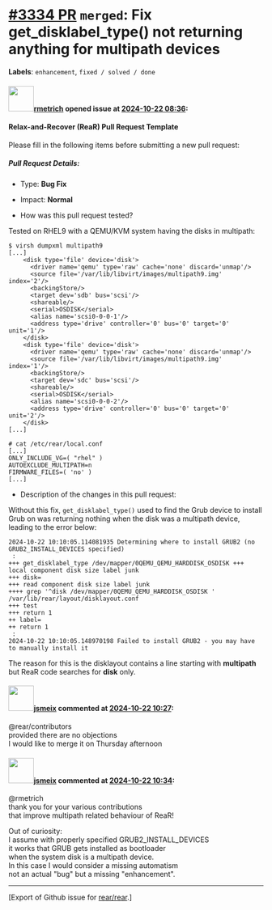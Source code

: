 [\#3334 PR](https://github.com/rear/rear/pull/3334) `merged`: Fix get\_disklabel\_type() not returning anything for multipath devices
=====================================================================================================================================

**Labels**: `enhancement`, `fixed / solved / done`

#### <img src="https://avatars.githubusercontent.com/u/1163635?u=36b5e32e1dd55f1ce77cad431a5683fce40a7934&v=4" width="50">[rmetrich](https://github.com/rmetrich) opened issue at [2024-10-22 08:36](https://github.com/rear/rear/pull/3334):

#### Relax-and-Recover (ReaR) Pull Request Template

Please fill in the following items before submitting a new pull request:

##### Pull Request Details:

-   Type: **Bug Fix**

-   Impact: **Normal**

-   How was this pull request tested?

Tested on RHEL9 with a QEMU/KVM system having the disks in multipath:

    $ virsh dumpxml multipath9
    [...]
        <disk type='file' device='disk'>
          <driver name='qemu' type='raw' cache='none' discard='unmap'/>
          <source file='/var/lib/libvirt/images/multipath9.img' index='2'/>
          <backingStore/>
          <target dev='sdb' bus='scsi'/>
          <shareable/>
          <serial>OSDISK</serial>
          <alias name='scsi0-0-0-1'/>
          <address type='drive' controller='0' bus='0' target='0' unit='1'/>
        </disk>
        <disk type='file' device='disk'>
          <driver name='qemu' type='raw' cache='none' discard='unmap'/>
          <source file='/var/lib/libvirt/images/multipath9.img' index='1'/>
          <backingStore/>
          <target dev='sdc' bus='scsi'/>
          <shareable/>
          <serial>OSDISK</serial>
          <alias name='scsi0-0-0-2'/>
          <address type='drive' controller='0' bus='0' target='0' unit='2'/>
        </disk>
    [...]

    # cat /etc/rear/local.conf
    [...]
    ONLY_INCLUDE_VG=( "rhel" )
    AUTOEXCLUDE_MULTIPATH=n
    FIRMWARE_FILES=( 'no' )
    [...]

-   Description of the changes in this pull request:

Without this fix, `get_disklabel_type()` used to find the Grub device to
install Grub on was returning nothing when the disk was a multipath
device, leading to the error below:

    2024-10-22 10:10:05.114081935 Determining where to install GRUB2 (no GRUB2_INSTALL_DEVICES specified)
     :
    +++ get_disklabel_type /dev/mapper/0QEMU_QEMU_HARDDISK_OSDISK +++ local component disk size label junk
    +++ disk=
    +++ read component disk size label junk
    ++++ grep '^disk /dev/mapper/0QEMU_QEMU_HARDDISK_OSDISK ' /var/lib/rear/layout/disklayout.conf
    +++ test
    +++ return 1
    ++ label=
    ++ return 1
     :
    2024-10-22 10:10:05.148970198 Failed to install GRUB2 - you may have to manually install it

The reason for this is the disklayout contains a line starting with
**multipath** but ReaR code searches for **disk** only.

#### <img src="https://avatars.githubusercontent.com/u/1788608?u=925fc54e2ce01551392622446ece427f51e2f0ce&v=4" width="50">[jsmeix](https://github.com/jsmeix) commented at [2024-10-22 10:27](https://github.com/rear/rear/pull/3334#issuecomment-2428903026):

@rear/contributors  
provided there are no objections  
I would like to merge it on Thursday afternoon

#### <img src="https://avatars.githubusercontent.com/u/1788608?u=925fc54e2ce01551392622446ece427f51e2f0ce&v=4" width="50">[jsmeix](https://github.com/jsmeix) commented at [2024-10-22 10:34](https://github.com/rear/rear/pull/3334#issuecomment-2428918356):

@rmetrich  
thank you for your various contributions  
that improve multipath related behaviour of ReaR!

Out of curiosity:  
I assume with properly specified GRUB2\_INSTALL\_DEVICES  
it works that GRUB gets installed as bootloader  
when the system disk is a multipath device.  
In this case I would consider a missing automatism  
not an actual "bug" but a missing "enhancement".

------------------------------------------------------------------------

\[Export of Github issue for
[rear/rear](https://github.com/rear/rear).\]
